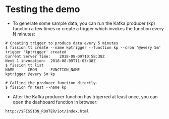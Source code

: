 # Testing the demo

- To generate some sample data, you can run the Kafka producer (kp) function a few times or create a trigger which invokes the function every N minutes:

```
# Creating trigger to produce data every 5 minutes
$ fission tt create --name kptrigger --function kp --cron '@every 5m'
trigger 'kptrigger' created
Current Server Time: 	2018-08-09T10:58:38Z
Next 1 invocation: 	2018-08-09T11:03:38Z
$ fission tt list
NAME      CRON      FUNCTION_NAME
kptrigger @every 5m kp

# Calling the producer function directly.
$ fission fn test --name kp
```

- After the Kafka producer function has trigerred at least once, you can open the dashboard function in browser:

```http://$FISSION_ROUTER/iot/index.html```
